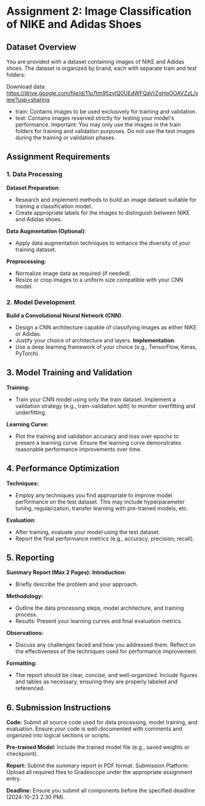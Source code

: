 # Assignment 2: Image Classification of NIKE and Adidas Shoes

## Dataset Overview

You are provided with a dataset containing images of NIKE and Adidas shoes. The dataset is organized by brand, each with separate train and test folders:

Download data: https://drive.google.com/file/d/11u7tm95zylQ0UEdWFQaVrZgHqOOAVZzL/view?usp=sharing

* train: Contains images to be used exclusively for training and validation.
* test: Contains images reserved strictly for testing your model's performance.
  Important: You may only use the images in the train folders for training and validation purposes. Do not use the test images during the training or validation phases.

## Assignment Requirements

### 1. Data Processing

**Dataset Preparation**:

* Research and implement methods to build an image dataset suitable for training a classification model.
* Create appropriate labels for the images to distinguish between NIKE and Adidas shoes.

**Data Augmentation (Optional)**:
* Apply data augmentation techniques to enhance the diversity of your training dataset.

**Preprocessing:**
* Normalize image data as required (if needed).
* Resize or crop images to a uniform size compatible with your CNN model.

### 2. Model Development

**Build a Convolutional Neural Network (CNN)**:
* Design a CNN architecture capable of classifying images as either NIKE or Adidas.
* Justify your choice of architecture and layers.
**Implementation**:
* Use a deep learning framework of your choice (e.g., TensorFlow, Keras, PyTorch).

## 3. Model Training and Validation

**Training:**

* Train your CNN model using only the train dataset.
Implement a validation strategy (e.g., train-validation split) to monitor overfitting and underfitting.

**Learning Curve:**
* Plot the training and validation accuracy and loss over epochs to present a learning curve.
Ensure the learning curve demonstrates reasonable performance improvements over time.

## 4. Performance Optimization

**Techniques:**
* Employ any techniques you find appropriate to improve model performance on the test dataset.
This may include hyperparameter tuning, regularization, transfer learning with pre-trained models, etc.


**Evaluation:**
* After training, evaluate your model using the test dataset.
* Report the final performance metrics (e.g., accuracy, precision, recall).

## 5. Reporting

**Summary Report (Max 2 Pages):**
**Introduction:**
* Briefly describe the problem and your approach.

**Methodology:**
* Outline the data processing steps, model architecture, and training process.
* Results:
Present your learning curves and final evaluation metrics.

**Observations:**

* Discuss any challenges faced and how you addressed them.
Reflect on the effectiveness of the techniques used for performance improvement.

**Formatting:**
* The report should be clear, concise, and well-organized.
Include figures and tables as necessary, ensuring they are properly labeled and referenced.

## 6. Submission Instructions

**Code:**
Submit all source code used for data processing, model training, and evaluation.
Ensure your code is well-documented with comments and organized into logical sections or scripts.

**Pre-trained Model:**
Include the trained model file (e.g., saved weights or checkpoint).

**Report:**
Submit the summary report in PDF format.
Submission Platform:
Upload all required files to Gradescope under the appropriate assignment entry.

**Deadline:**
Ensure you submit all components before the specified deadline (2024-10-23 2:30 PM).